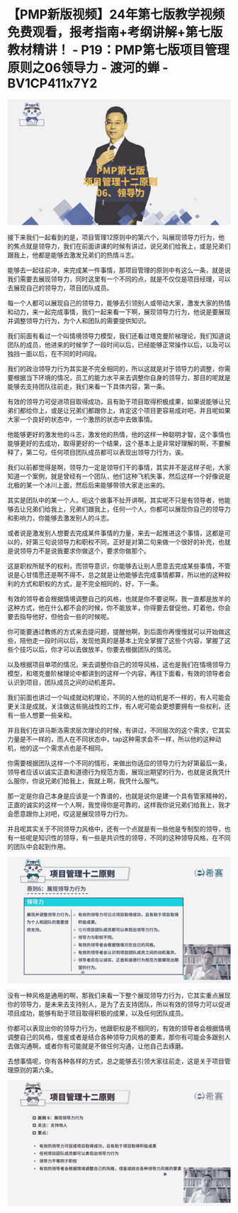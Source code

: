 # 【PMP新版视频】24年第七版教学视频免费观看，报考指南+考纲讲解+第七版教材精讲！ - P19：PMP第七版项目管理原则之06领导力 - 渡河的蝉 - BV1CP411x7Y2

![](img/a6818ead7fe23409b40f3d5082438359_0.png)

接下来我们一起看到的是，项目管理12原则中的第六个，叫展现领导力行为，他的焦点就是领导力，我们在前面讲课的时候有讲过，说兄弟们给我上，或是兄弟们跟我上，他都是能够去激发兄弟们的热情斗志。

能够去一起往前冲，来完成某一件事情，那项目管理的原则中有这么一条，就是说我们需要去展现领导力，同时这里有一个不同的点，就是不仅仅是项目经理，可以去展现自己的领导力，项目团队成员。

每一个人都可以展现自己的领导力，能够去引领别人或带动大家，激发大家的热情和动力，来一起完成事情，我们一起来看一下啊，展现领导力行为，他说是要展现并调整领导力行为，为个人和团队的需要提供知识。

我们前面有看过一个叫情境领导力模型，我们还看过塔克曼阶梯理论，我们知道说团队的成员，他进来的时候学了一段时间以后，已经能够正常操作以后，以及可以独挡一面以后，在不同的时间段。

我们的政治领导力行为其实是不完全相同的，所以这就是对于领导力的调整，你需要根据当下环境的情况，员工的能力水平来去调整你自身的领导力，那目的呢就是能够去支持团队往前走，我们来看一下具体内容，第一条。

有效的领导力可促进项目取得成功，且有助于项目取得积极成果，如果说能够让兄弟们都给你上，或是让兄弟们都跟你上，肯定这个项目更容易成对吧，并且呢如果大家一个良好的状态中，一个激昂的状态中去做事情。

他能够更好的激发他的斗志，激发他的热情，他的这样一种聪明才智，这个事情也能够更好的去成功，取得更好的一个结果，这个基本上是非常好理解的啊，不要解释了，第二句，任何项目团队成员都可以表现出领导力行为，诶。

我们以前都觉得是啊，领导力一定是领导们干的事情，其实并不是这样子呃，大家知道一个案例，就是曾经有一个团队，他们这种飞机失事，然后这样一个好像说是北极的某一个冰川上面，然后后来能够带领大家走出来的。

其实是团队中的某一个人，呃这个故事不扯开讲啊，其实呢不只是有领导者，他能够去让兄弟们给我上，兄弟们跟我上，任何一个人，你都可以展现你自己的领导力和影响力，你能够去激发别人的斗志。

或者说是激发别人想要去完成某件事情的力量，来去一起推进这个事情，这都是可以的，好第三句说领导力和职权不同，正好是对第二句来做一个很好的补充，也就是说领导力不是说我要求你做这个，要求你做那个。

这是职权所赋予的权利，而领导意识，你能够去让别人愿意去完成某些事情，不管说是心甘情愿还是啊不得不，总之就是让他能够去完成事情都算，所以他的这种权利的方式和职权的方式，是不完全相同的，好，下一条。

有效的领导者会根据情境调整自己的风格，也就是你不要说啊，我一直都是放羊的这种方式，他在什么都不会的时候，你不能放羊，你得要去督促他，盯着他，你会要去指导他好，但他会一些的时候呢。

你可能要通过教练的方式来去提问题，提醒他啊，到后面你再慢慢就可以开始做这些，陪他走一段时间以后，发现他真的是基本上完全掌握了这些个内容，掌握了这些个技巧以后，你才可以去做放羊，你要去根据团队的情况。

以及根据项目单项的情况，来去调整你自己的领导风格，这也是我们在情境领导力模型，和塔克曼阶梯理论中都讲到的这样一个内容，再往下面看，有效的领导者会认识到项目，团队成员之间的动机差异。

我们前面也讲过一个叫成就动机理论，不同的人他的动机是不一样的，有人可能会更关注是成就，关注做这些挑战性的工作，有人呢可能会更想要拥有一些权利，还有一些人想要一些亲和。

并且我们在讲马斯洛需求层次理论的时候，有讲过，不同层次的这个需求，它其实力量是不一样的，而人在不同状态中，tap这种需求会不一样，所以他的这种动机，他的这一个需求点也是不相同。

你需要根据团队这样一个不同的情形，来做出你适应的领导力行为好第最后一条，领导者应该以诚实正直和道德行为规范方面，展现出期望的行为，也就是说我凭什么服你，你说兄弟们给我上，我就上啊，我凭什么服气。

那一定是你自己本身是应该是一个靠谱的，也就是说你是建一个具有管家精神的，正直的诚实的这样一个人啊，我觉得你是可靠的，这样我你说兄弟们给我上，我才会愿意跟你上对吧，哎这是展现领导力行为。

并且呢其实关于不同领导力风格中，还有一个点就是有一些他是专制型的领导，也有一些呢是知识性的领导，有一些是共识性的领导，不同的这种领导风格，在不同的团队中会起到作用。



![](img/a6818ead7fe23409b40f3d5082438359_2.png)

没有一种风格是通用的啊，那我们来看一下整个展现领导力行为，它其实重点展现你的领导力，是未来去支持别人，是为了去支持团队，所以有效的领导力可以促进项目成功，能够有助于项目取得积极的成果，以及任何团队成员。

你都可以表现出你的领导力行为，他跟职权是不相同的，有效的领导者会根据情境调整自己的风格，借鉴或者是结合各种领导力风格的要素，那你有可能会多跟别人去做沟通啊，或者你有可能就是不做任何沟通，让他自己去琢磨。

去想事情呢，你有各种各样的方式，总之能够去引领大家往前走，这是关于项目管理原则的第六条。

![](img/a6818ead7fe23409b40f3d5082438359_4.png)